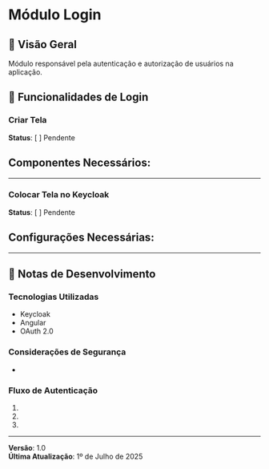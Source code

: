 # Módulo Login

## 📖 Visão Geral
Módulo responsável pela autenticação e autorização de usuários na aplicação.

## 🔐 Funcionalidades de Login

### Criar Tela
**Status**: [ ] Pendente

**Componentes Necessários**:
- 

---

### Colocar Tela no Keycloak
**Status**: [ ] Pendente

**Configurações Necessárias**:
- 

---

## 📝 Notas de Desenvolvimento

### Tecnologias Utilizadas
- Keycloak
- Angular
- OAuth 2.0

### Considerações de Segurança
- 

### Fluxo de Autenticação
1. 
2. 
3. 

---

**Versão**: 1.0  
**Última Atualização**: 1º de Julho de 2025
